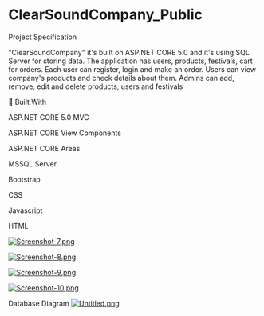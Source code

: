# ClearSoundCompany_Public

Project Specification

"ClearSoundCompany" it's built on ASP.NET CORE 5.0 and it's using SQL Server for storing data. The application has users, products, festivals, cart for orders. Each user can register, login and make an order. Users can view company's products and check details about them. Admins can add, remove, edit and delete products, users and festivals

🔨 Built With

ASP.NET CORE 5.0 MVC

ASP.NET CORE View Components

ASP.NET CORE Areas

MSSQL Server

Bootstrap

CSS

Javascript

HTML

[![Screenshot-7.png](https://i.postimg.cc/C1B79yYW/Screenshot-7.png)](https://postimg.cc/jwTyJFDX)



[![Screenshot-8.png](https://i.postimg.cc/hG3MC4FL/Screenshot-8.png)](https://postimg.cc/wtLhMpjM)



[![Screenshot-9.png](https://i.postimg.cc/DzzBdJNf/Screenshot-9.png)](https://postimg.cc/QFRQjtsv)



[![Screenshot-10.png](https://i.postimg.cc/K8f0MrJs/Screenshot-10.png)](https://postimg.cc/xXkGrHrK)



Database Diagram
[![Untitled.png](https://i.postimg.cc/ZKyHwzj3/Untitled.png)](https://postimg.cc/7fwSLcFY)


